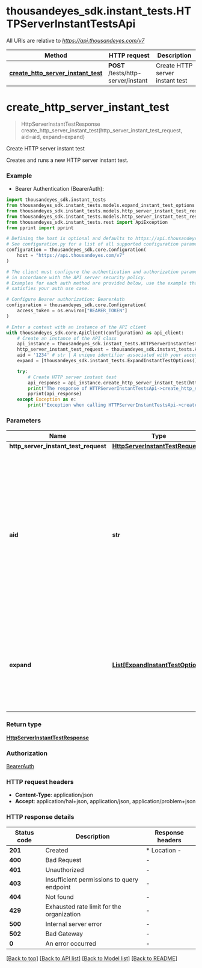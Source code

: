 # thousandeyes_sdk.instant_tests.HTTPServerInstantTestsApi

All URIs are relative to *https://api.thousandeyes.com/v7*

Method | HTTP request | Description
------------- | ------------- | -------------
[**create_http_server_instant_test**](HTTPServerInstantTestsApi.md#create_http_server_instant_test) | **POST** /tests/http-server/instant | Create HTTP server instant test


# **create_http_server_instant_test**
> HttpServerInstantTestResponse create_http_server_instant_test(http_server_instant_test_request, aid=aid, expand=expand)

Create HTTP server instant test

Creates and runs a new HTTP server instant test.

### Example

* Bearer Authentication (BearerAuth):

```python
import thousandeyes_sdk.instant_tests
from thousandeyes_sdk.instant_tests.models.expand_instant_test_options import ExpandInstantTestOptions
from thousandeyes_sdk.instant_tests.models.http_server_instant_test_request import HttpServerInstantTestRequest
from thousandeyes_sdk.instant_tests.models.http_server_instant_test_response import HttpServerInstantTestResponse
from thousandeyes_sdk.instant_tests.rest import ApiException
from pprint import pprint

# Defining the host is optional and defaults to https://api.thousandeyes.com/v7
# See configuration.py for a list of all supported configuration parameters.
configuration = thousandeyes_sdk.core.Configuration(
    host = "https://api.thousandeyes.com/v7"
)

# The client must configure the authentication and authorization parameters
# in accordance with the API server security policy.
# Examples for each auth method are provided below, use the example that
# satisfies your auth use case.

# Configure Bearer authorization: BearerAuth
configuration = thousandeyes_sdk.core.Configuration(
    access_token = os.environ["BEARER_TOKEN"]
)

# Enter a context with an instance of the API client
with thousandeyes_sdk.core.ApiClient(configuration) as api_client:
    # Create an instance of the API class
    api_instance = thousandeyes_sdk.instant_tests.HTTPServerInstantTestsApi(api_client)
    http_server_instant_test_request = thousandeyes_sdk.instant_tests.HttpServerInstantTestRequest() # HttpServerInstantTestRequest | 
    aid = '1234' # str | A unique identifier associated with your account group. You can retrieve your `AccountGroupId` from the `/account-groups` endpoint. Note that you must be assigned to the target account group. Specifying this parameter without being assigned to the target account group will result in an error response. (optional)
    expand = [thousandeyes_sdk.instant_tests.ExpandInstantTestOptions()] # List[ExpandInstantTestOptions] | (Optional) Indicates if the test sub-resources should be expanded. Defaults to no expansion. To expand the `agents` sub-resource, use the query `?expand=agent`. (optional)

    try:
        # Create HTTP server instant test
        api_response = api_instance.create_http_server_instant_test(http_server_instant_test_request, aid=aid, expand=expand)
        print("The response of HTTPServerInstantTestsApi->create_http_server_instant_test:\n")
        pprint(api_response)
    except Exception as e:
        print("Exception when calling HTTPServerInstantTestsApi->create_http_server_instant_test: %s\n" % e)
```



### Parameters


Name | Type | Description  | Notes
------------- | ------------- | ------------- | -------------
 **http_server_instant_test_request** | [**HttpServerInstantTestRequest**](HttpServerInstantTestRequest.md)|  | 
 **aid** | **str**| A unique identifier associated with your account group. You can retrieve your &#x60;AccountGroupId&#x60; from the &#x60;/account-groups&#x60; endpoint. Note that you must be assigned to the target account group. Specifying this parameter without being assigned to the target account group will result in an error response. | [optional] 
 **expand** | [**List[ExpandInstantTestOptions]**](ExpandInstantTestOptions.md)| (Optional) Indicates if the test sub-resources should be expanded. Defaults to no expansion. To expand the &#x60;agents&#x60; sub-resource, use the query &#x60;?expand&#x3D;agent&#x60;. | [optional] 

### Return type

[**HttpServerInstantTestResponse**](HttpServerInstantTestResponse.md)

### Authorization

[BearerAuth](../README.md#BearerAuth)

### HTTP request headers

 - **Content-Type**: application/json
 - **Accept**: application/hal+json, application/json, application/problem+json

### HTTP response details

| Status code | Description | Response headers |
|-------------|-------------|------------------|
**201** | Created |  * Location -  <br>  |
**400** | Bad Request |  -  |
**401** | Unauthorized |  -  |
**403** | Insufficient permissions to query endpoint |  -  |
**404** | Not found |  -  |
**429** | Exhausted rate limit for the organization |  -  |
**500** | Internal server error |  -  |
**502** | Bad Gateway |  -  |
**0** | An error occurred |  -  |

[[Back to top]](#) [[Back to API list]](../README.md#documentation-for-api-endpoints) [[Back to Model list]](../README.md#documentation-for-models) [[Back to README]](../README.md)

